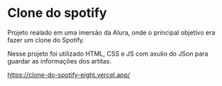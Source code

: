 # Clone do spotify

Projeto realado em uma imersão da Alura, onde o principal objetivo era fazer um clone do Spotify.

Nesse projeto foi utilizado HTML, CSS e JS com axulio do JSon para guardar as informações dos artitas.

https://clone-do-spotify-eight.vercel.app/
